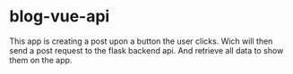 # blog-vue-api

This app is creating a post upon a button the user clicks.
Wich will then send a post request to the flask backend api.
And retrieve all data to show them on the app.
